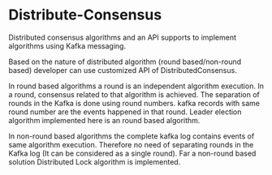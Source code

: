 # Distribute-Consensus
Distributed consensus algorithms and an API supports to implement algorithms using Kafka messaging. 

Based on the nature of distributed algorithm (round based/non-round based) developer can use customized API of DistributedConsensus.

In round based algorithms a round is an independent algorithm execution.
In a round, consensus related to that algorithm is achieved.
The separation of rounds in the Kafka is done using round numbers.
kafka records with same round number are the events happened in that round.
Leader election algorithm implemented here is an round based algorithm.

In non-round based algorithms the complete kafka log contains events of same algorithm execution.
Therefore no need of separating rounds in the Kafka log (It can be considered as a single round).
Far a non-round based solution Distributed Lock algorithm is implemented. 
